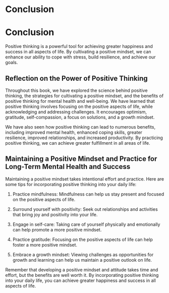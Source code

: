 # Conclusion

Conclusion
==========

Positive thinking is a powerful tool for achieving greater happiness and success in all aspects of life. By cultivating a positive mindset, we can enhance our ability to cope with stress, build resilience, and achieve our goals.

Reflection on the Power of Positive Thinking
--------------------------------------------

Throughout this book, we have explored the science behind positive thinking, the strategies for cultivating a positive mindset, and the benefits of positive thinking for mental health and well-being. We have learned that positive thinking involves focusing on the positive aspects of life, while acknowledging and addressing challenges. It encourages optimism, gratitude, self-compassion, a focus on solutions, and a growth mindset.

We have also seen how positive thinking can lead to numerous benefits, including improved mental health, enhanced coping skills, greater resilience, improved relationships, and increased productivity. By practicing positive thinking, we can achieve greater fulfillment in all areas of life.

Maintaining a Positive Mindset and Practice for Long-Term Mental Health and Success
-----------------------------------------------------------------------------------

Maintaining a positive mindset takes intentional effort and practice. Here are some tips for incorporating positive thinking into your daily life:

1. Practice mindfulness: Mindfulness can help us stay present and focused on the positive aspects of life.

2. Surround yourself with positivity: Seek out relationships and activities that bring joy and positivity into your life.

3. Engage in self-care: Taking care of yourself physically and emotionally can help promote a more positive mindset.

4. Practice gratitude: Focusing on the positive aspects of life can help foster a more positive mindset.

5. Embrace a growth mindset: Viewing challenges as opportunities for growth and learning can help us maintain a positive outlook on life.

Remember that developing a positive mindset and attitude takes time and effort, but the benefits are well worth it. By incorporating positive thinking into your daily life, you can achieve greater happiness and success in all aspects of life.